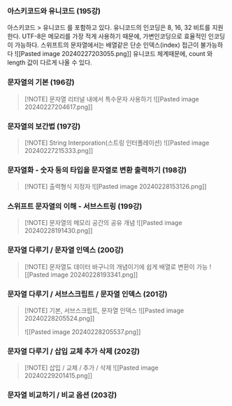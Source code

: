 ### 아스키코드와 유니코드 (195강)
아스키코드 > 유니코드 를 포함하고 있다. 유니코드의 인코딩은 8, 16, 32 비트를 지원한다. 
UTF-8은 메모리를 가장 적게 사용하기 때문에, 가변인코딩으로 효율적인 인코딩이 가능하다.
스위프트의 문자열에서는 배열같은 단순 인덱스(index) 접근이 불가능하다
![[Pasted image 20240227203055.png]]
유니코드 체계때문에, count 와 length 값이 다르게 나올 수 있다. 
### 문자열의 기본 (196강)
> [!NOTE] 문자열 리터널 내에서 특수문자 사용하기
> ![[Pasted image 20240227204617.png]]
### 문자열의 보간법 (197강)
> [!NOTE] String Interporation(스트링 인터폴레이션)
> ![[Pasted image 20240227215333.png]]
### 문자열화 - 숫자 등의 타입을 문자열로 변환 출력하기 (198강)
> [!NOTE] 출력형식 지정자
> ![[Pasted image 20240228153126.png]]
### 스위프트 문자열의 이해 - 서브스트링 (199강)
> [!NOTE] 문자열의 메모리 공간의 공유 개념
> ![[Pasted image 20240228191430.png]]
### 문자열 다루기 / 문자열 인덱스 (200강)
> [!NOTE] 문자열도 데이터 바구니의 개념이기에 쉽게 배열로 변환이 가능
> ![[Pasted image 20240228193341.png]]
### 문자열 다루기 / 서브스크립트 / 문자열 인덱스 (201강)
> [!NOTE] 기본, 서브스크립트, 문자열 인덱스
> ![[Pasted image 20240228205524.png]]
> 
> ![[Pasted image 20240228205537.png]]
### 문자열 다루기 / 삽입 교체 추가 삭제  (202강)
> [!NOTE] 삽입 / 교체 / 추가 / 삭제
> ![[Pasted image 20240229201415.png]]
### 문자열 비교하기 / 비교 옵션 (203강)
